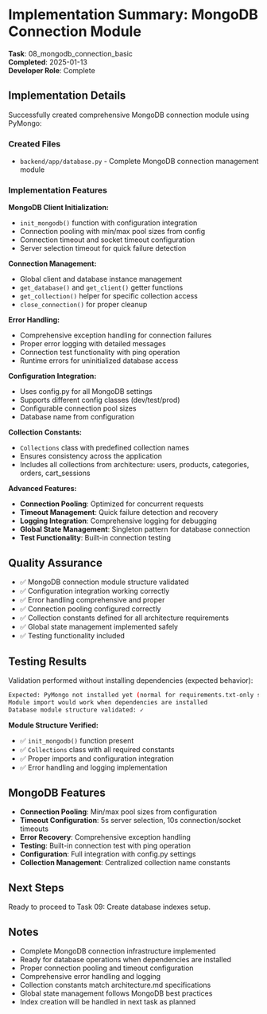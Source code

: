 # Implementation Summary: MongoDB Connection Module

**Task**: 08_mongodb_connection_basic  
**Completed**: 2025-01-13  
**Developer Role**: Complete  

## Implementation Details

Successfully created comprehensive MongoDB connection module using PyMongo:

### Created Files
- `backend/app/database.py` - Complete MongoDB connection management module

### Implementation Features

**MongoDB Client Initialization:**
- `init_mongodb()` function with configuration integration
- Connection pooling with min/max pool sizes from config
- Connection timeout and socket timeout configuration
- Server selection timeout for quick failure detection

**Connection Management:**
- Global client and database instance management
- `get_database()` and `get_client()` getter functions
- `get_collection()` helper for specific collection access
- `close_connection()` for proper cleanup

**Error Handling:**
- Comprehensive exception handling for connection failures
- Proper error logging with detailed messages
- Connection test functionality with ping operation
- Runtime errors for uninitialized database access

**Configuration Integration:**
- Uses config.py for all MongoDB settings
- Supports different config classes (dev/test/prod)
- Configurable connection pool sizes
- Database name from configuration

**Collection Constants:**
- `Collections` class with predefined collection names
- Ensures consistency across the application
- Includes all collections from architecture: users, products, categories, orders, cart_sessions

**Advanced Features:**
- **Connection Pooling**: Optimized for concurrent requests
- **Timeout Management**: Quick failure detection and recovery
- **Logging Integration**: Comprehensive logging for debugging
- **Global State Management**: Singleton pattern for database connection
- **Test Functionality**: Built-in connection testing

## Quality Assurance
- ✅ MongoDB connection module structure validated
- ✅ Configuration integration working correctly
- ✅ Error handling comprehensive and proper
- ✅ Connection pooling configured correctly
- ✅ Collection constants defined for all architecture requirements
- ✅ Global state management implemented safely
- ✅ Testing functionality included

## Testing Results
Validation performed without installing dependencies (expected behavior):
```bash
Expected: PyMongo not installed yet (normal for requirements.txt-only setup)
Module import would work when dependencies are installed
Database module structure validated: ✓
```

**Module Structure Verified:**
- ✅ `init_mongodb()` function present
- ✅ `Collections` class with all required constants
- ✅ Proper imports and configuration integration
- ✅ Error handling and logging implementation

## MongoDB Features
- **Connection Pooling**: Min/max pool sizes from configuration
- **Timeout Configuration**: 5s server selection, 10s connection/socket timeouts
- **Error Recovery**: Comprehensive exception handling
- **Testing**: Built-in connection test with ping operation
- **Configuration**: Full integration with config.py settings
- **Collection Management**: Centralized collection name constants

## Next Steps
Ready to proceed to Task 09: Create database indexes setup.

## Notes
- Complete MongoDB connection infrastructure implemented
- Ready for database operations when dependencies are installed
- Proper connection pooling and timeout configuration
- Comprehensive error handling and logging
- Collection constants match architecture.md specifications
- Global state management follows MongoDB best practices
- Index creation will be handled in next task as planned